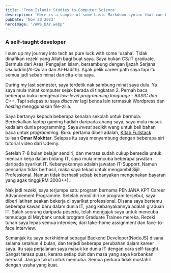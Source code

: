 ```yaml
---
title: 'From Islamic Studies to Computer Science'
description: 'Here is a sample of some basic Markdown syntax that can be used when writing Markdown content in Astro.'
pubDate: 'Nov 20 2023'
heroImage: '/AWS_DAY.webp'
---
```


### A self-taught developer

I sum up my journey into tech as pure luck with some 'usaha'. Tidak dinafikan rezeki yang Allah bagi buat saya. Saya bukan CS/IT graduate. Bermula dari Asasi Pengajian Islam, bersambung dengan Ijazah Sarjana Usuluddin(Al-Quran dan Al-Hadith). Agak pelik career path saya tapi itu semua jadi sebab minat dan cita-cita saya.

During my last semester, saya terdetik nak sambung minat saya dulu. Ya saya mula minat komputer sejak berada di tingkatan 2. Pernah baca beberapa buku mengenai _low-level programming language - BASIC dan C++_. Tapi selepas tu saya _discover_ lagi benda lain termasuk Wordpress dan _hosting_ menggunakan file-zilla.

Saya bertanya kepada beberapa kenalan sekolah untuk bermula. Berbekalkan laptop gaming hadiah daripada abang saya, saya mula masuk kedalam dunia programming. Saya _invest_ sedikit wang untuk beli bahan baca untuk _programming_. Buku pertama dibeli adalah, [Kitab Fullstack](https://kitabfullstack.dev/) tulisan **Omar Mokhtar**. Selepas itu saya menyambung dengan beberapa siri tutorial video dari Udemy.

Setelah 7-8 bulan belajar sendiri, dan merasa sudah cukup bersedia untuk mencari kerja dalam bidang IT, saya mula mencuba beberapa jawatan daripada syarikat IT. Kebanyakannya adalah jawatan IT-Support. Namun pencarian tidak berhasil, maka saya tekad untuk mengambil Sijil Professional. Namun tidak berhasil sebab kebanyakan mengenakan bayaran yang agak tinggi(RM 3000++).

Nak jadi rezeki, saya terjumpa satu program bernama PENJANA KPT Career Advancement Programme. Setelah _enroll_ diri ke program tersebut, saya diberi latihan seakan bekerja di syarikat professional. Disana saya bertemu beberapa kawan baru dalam dunia IT, yang kebanyakannya adalah graduan IT. Salah seorang daripada peserta, telah mengajak saya untuk mencuba temuduga di Maybank untuk program Graduate Trainee mereka. Rezeki tuhan saya lepas semua interview, dari take-home assignment dan face-to-face interview.

Semanjak itu saya berkhidmat sebagai Backend Developer(NodeJS) disana selama setahun 4 bulan, dan terjadi beberapa perubahan dalam kareer saya. Itu saja perjalanan saya masuk ke dunia IT dengan cara self-taught. Sangat terasa puas, kerana setiap duit dan masa yang saya korbankan berhasil. Jangan takut untuk mencuba. Semua perkara tidak mustahil dengan usaha yang kuat.
